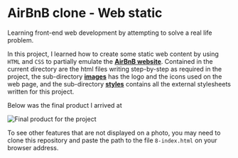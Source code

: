 # AirBnB clone - Web static
Learning front-end web development by attempting to solve a real life problem.

In this project, I learned how to create some static web content by using `HTML` and `CSS` to partially emulate the [**AirBnB website**](https://www.airbnb.com). Contained in the current directory are the html files writing step-by-step as required in the project, the sub-directory [**images**](./images) has the logo and the icons used on the web page, and the sub-directory [**styles**](./styles) contains all the external stylesheets written for this project.

Below was the final product I arrived at

![Final product for the project](https://github.com/tpauldike/AirBnB_clone/blob/main/web_static/.screenshot/screenshots.png)

To see other features that are not displayed on a photo, you may need to clone this repository and paste the path to the file `8-index.html` on your browser address.
